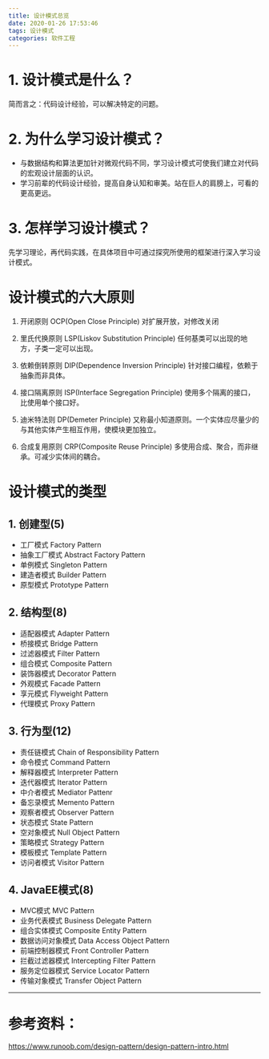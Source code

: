 ```yaml
---
title: 设计模式总览
date: 2020-01-26 17:53:46
tags: 设计模式
categories: 软件工程
---
```


# 1. 设计模式是什么？
简而言之：代码设计经验，可以解决特定的问题。

# 2. 为什么学习设计模式？
- 与数据结构和算法更加针对微观代码不同，学习设计模式可使我们建立对代码的宏观设计层面的认识。
- 学习前辈的代码设计经验，提高自身认知和审美。站在巨人的肩膀上，可看的更高更远。

# 3. 怎样学习设计模式？
先学习理论，再代码实践，在具体项目中可通过探究所使用的框架进行深入学习设计模式。

# 设计模式的六大原则
1. 开闭原则 OCP(Open Close Principle)
   对扩展开放，对修改关闭

2. 里氏代换原则 LSP(Liskov Substitution Principle)
   任何基类可以出现的地方，子类一定可以出现。

3. 依赖倒转原则 DIP(Dependence Inversion Principle)
   针对接口编程，依赖于抽象而非具体。

4. 接口隔离原则 ISP(Interface Segregation Principle)
   使用多个隔离的接口，比使用单个接口好。

5. 迪米特法则 DP(Demeter Principle)
   又称最小知道原则。一个实体应尽量少的与其他实体产生相互作用，使模块更加独立。

6. 合成复用原则 CRP(Composite Reuse Principle)
   多使用合成、聚合，而非继承。可减少实体间的耦合。
   
# 设计模式的类型
## 1. 创建型(5)
- 工厂模式 Factory Pattern
- 抽象工厂模式 Abstract Factory Pattern
- 单例模式 Singleton Pattern
- 建造者模式 Builder Pattern
- 原型模式 Prototype Pattern

## 2. 结构型(8)
- 适配器模式 Adapter Pattern
- 桥接模式 Bridge Pattern
- 过滤器模式 Filter Pattern
- 组合模式 Composite Pattern
- 装饰器模式 Decorator Pattern
- 外观模式 Facade Pattern
- 享元模式 Flyweight Pattern
- 代理模式 Proxy Pattern

## 3. 行为型(12)
- 责任链模式 Chain of Responsibility Pattern
- 命令模式 Command Pattern
- 解释器模式 Interpreter Pattern
- 迭代器模式 Iterator Pattern
- 中介者模式 Mediator Pattenr
- 备忘录模式 Memento Pattern
- 观察者模式 Observer Pattern
- 状态模式 State Pattern
- 空对象模式 Null Object Pattern
- 策略模式 Strategy Pattern
- 模板模式 Template Pattern
- 访问者模式 Visitor Pattern
  
## 4. JavaEE模式(8)
- MVC模式 MVC Pattern
- 业务代表模式 Business Delegate Pattern
- 组合实体模式 Composite Entity Pattern
- 数据访问对象模式 Data Access Object Pattern
- 前端控制器模式 Front Controller Pattern
- 拦截过滤器模式 Intercepting Filter Pattern
- 服务定位器模式 Service Locator Pattern
- 传输对象模式 Transfer Object Pattern

---

# 参考资料：
https://www.runoob.com/design-pattern/design-pattern-intro.html
